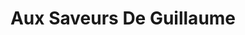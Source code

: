 ---
title: "Aux Saveurs De Guillaume"
url: /charleval/aux-saveurs-de-guillaume/
shop: boulangerie
---
